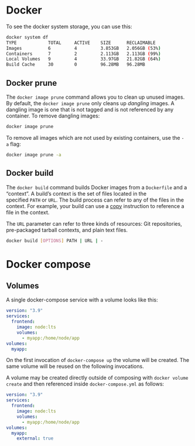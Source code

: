 # Docker

To see the docker system storage, you can use this:

```bash
docker system df
TYPE            TOTAL     ACTIVE    SIZE      RECLAIMABLE
Images          6         4         3.853GB   2.056GB (53%)
Containers      7         2         2.113GB   2.113GB (99%)
Local Volumes   9         4         33.97GB   21.82GB (64%)
Build Cache     30        0         96.28MB   96.28MB
```

## Docker prune

The `docker image prune` command allows you to clean up unused images. By default, the `docker image prune` only cleans up *dangling* images. A dangling image is one that is not tagged and is not referenced by any container. To remove dangling images:

```bash
docker image prune
```

To remove all images which are not used by existing containers, use the `-a` flag:

```bash
docker image prune -a
```

## Docker build

The `docker build` command builds Docker images from a `Dockerfile` and a “context”. A build’s context is the set of files located in the specified `PATH` or `URL`. The build process can refer to any of the files in the context. For example, your build can use a [copy](https://www.notion.so/ttps-docs-docker-com-engine-reference-builder-copy-7bf99b2be9044648948bdfd43b561600) instruction to reference a file in the context.

The `URL` parameter can refer to three kinds of resources: Git repositories, pre-packaged tarball contexts, and plain text files.

```bash
docker build [OPTIONS] PATH | URL | -
```

# Docker compose

## Volumes

A single docker-compose service with a volume looks like this:

```yaml
version: "3.9"
services:
  frontend:
    image: node:lts
    volumes:
      - myapp:/home/node/app
volumes:
  myapp:
```

On the first invocation of `docker-compose up` the volume will be created. The same volume will be reused on the following invocations.

A volume may be created directly outside of composing with `docker volume create` and then referenced inside `docker-compose.yml` as follows:

```yaml
version: "3.9"
services:
  frontend:
    image: node:lts
    volumes:
      - myapp:/home/node/app
volumes:
  myapp:
    external: true
```